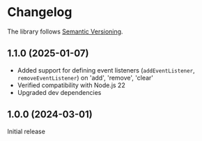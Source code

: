 <!--
SPDX-FileCopyrightText: 2025 Erik Michelson <opensource@erik.michelson.eu>

SPDX-License-Identifier: MIT
-->

# Changelog

The library follows [Semantic Versioning](https://semver.org/).

## 1.1.0 (2025-01-07)

* Added support for defining event listeners (`addEventListener`, `removeEventListener`) on 'add', 'remove', 'clear'
* Verified compatibility with Node.js 22
* Upgraded dev dependencies

## 1.0.0 (2024-03-01)

Initial release
